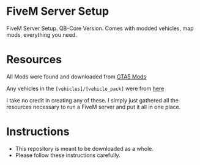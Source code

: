 # FiveM Server Setup
FiveM Server Setup. QB-Core Version. Comes with modded vehicles, map mods, everything you need.

# Resources

All Mods were found and downloaded from [GTA5 Mods](https://gta5-mods.com)

Any vehicles in the `[vehicles]/[vehicle_pack]` were from [here](https://github.com/five-m/Vehicles/tree/master)

I take no credit in creating any of these. I simply just gathered all the resources necessary to run a FiveM server and put it all in one place.

# Instructions

- This repository is meant to be downloaded as a whole.
- Please follow these instructions carefully.
